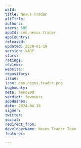 ```yaml
---
wsId: 
title: Nexus Trader
altTitle: 
authors: 
users: 500
appId: com.nexus.trader
appCountry: 
released: 
updated: 2020-01-19
version: VARY
stars: 
ratings: 
reviews: 
website: 
repository: 
issue: 
icon: com.nexus.trader.png
bugbounty: 
meta: removed
verdict: fewusers
appHashes: 
date: 2024-04-19
signer: 
twitter: 
social: 
redirect_from: 
developerName: Nexus Trader Team
features: 

---
```


